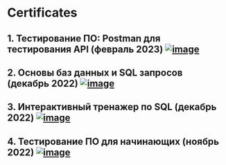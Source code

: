 # Certificates

## 1. Тестирование ПО: Postman для тестирования API (февраль 2023) [![image](https://user-images.githubusercontent.com/110128771/217039211-9564e3a9-2419-4875-aed5-b765bceda524.png)](https://stepik.org/cert/1936752)

## 2. Основы баз данных и SQL запросов (декабрь 2022) [![image](https://user-images.githubusercontent.com/110128771/217602675-719b25fa-5885-44e0-bf56-9594c4ef8909.png)](https://drive.google.com/file/d/1MTX_HnqjswkfOXJbQ3I6VxIsd1Wk-x8C/view?usp=share_link) 

## 3. Интерактивный тренажер по SQL (декабрь 2022) [![image](https://user-images.githubusercontent.com/110128771/217039211-9564e3a9-2419-4875-aed5-b765bceda524.png)](https://stepik.org/cert/1871051)

## 4. Тестирование ПО для начинающих (ноябрь 2022) [![image](https://user-images.githubusercontent.com/110128771/217039211-9564e3a9-2419-4875-aed5-b765bceda524.png)](https://stepik.org/cert/1781523)
